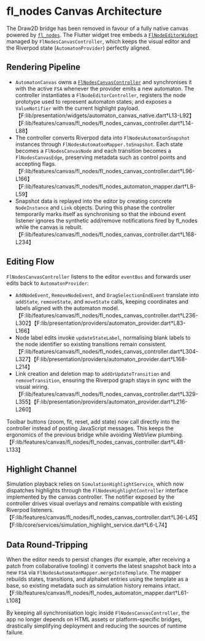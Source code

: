 # fl_nodes Canvas Architecture

The Draw2D bridge has been removed in favour of a fully native canvas powered
by [`fl_nodes`](https://pub.dev/packages/fl_nodes). The Flutter widget tree
embeds a [`FlNodeEditorWidget`](https://pub.dev/documentation/fl_nodes/latest/fl_nodes/FlNodeEditorWidget-class.html)
managed by `FlNodesCanvasController`, which keeps the visual editor and the
Riverpod state (`AutomatonProvider`) perfectly aligned.

## Rendering Pipeline

* `AutomatonCanvas` owns a [`FlNodesCanvasController`](../lib/presentation/widgets/automaton_canvas_native.dart)
  and synchronises it with the active `FSA` whenever the provider emits a new
  automaton. The controller instantiates a `FlNodeEditorController`, registers
  the node prototype used to represent automaton states, and exposes a
  `ValueNotifier` with the current highlight payload.【F:lib/presentation/widgets/automaton_canvas_native.dart†L13-L92】【F:lib/features/canvas/fl_nodes/fl_nodes_canvas_controller.dart†L14-L88】
* The controller converts Riverpod data into `FlNodesAutomatonSnapshot`
  instances through `FlNodesAutomatonMapper.toSnapshot`. Each state becomes a
  `FlNodesCanvasNode` and each transition becomes a `FlNodesCanvasEdge`,
  preserving metadata such as control points and accepting flags.【F:lib/features/canvas/fl_nodes/fl_nodes_canvas_controller.dart†L96-L166】【F:lib/features/canvas/fl_nodes/fl_nodes_automaton_mapper.dart†L8-L59】
* Snapshot data is replayed into the editor by creating concrete `NodeInstance`
  and `Link` objects. During this phase the controller temporarily marks itself
  as synchronising so that the inbound event listener ignores the synthetic
  add/remove notifications fired by fl_nodes while the canvas is rebuilt.【F:lib/features/canvas/fl_nodes/fl_nodes_canvas_controller.dart†L168-L234】

## Editing Flow

`FlNodesCanvasController` listens to the editor `eventBus` and forwards user
edits back to `AutomatonProvider`:

* `AddNodeEvent`, `RemoveNodeEvent`, and `DragSelectionEndEvent` translate into
  `addState`, `removeState`, and `moveState` calls, keeping coordinates and
  labels aligned with the automaton model.【F:lib/features/canvas/fl_nodes/fl_nodes_canvas_controller.dart†L236-L302】【F:lib/presentation/providers/automaton_provider.dart†L83-L166】
* Node label edits invoke `updateStateLabel`, normalising blank labels to the
  node identifier so existing transitions remain consistent.【F:lib/features/canvas/fl_nodes/fl_nodes_canvas_controller.dart†L304-L327】【F:lib/presentation/providers/automaton_provider.dart†L168-L214】
* Link creation and deletion map to `addOrUpdateTransition` and
  `removeTransition`, ensuring the Riverpod graph stays in sync with the visual
  wiring.【F:lib/features/canvas/fl_nodes/fl_nodes_canvas_controller.dart†L329-L355】【F:lib/presentation/providers/automaton_provider.dart†L216-L260】

Toolbar buttons (zoom, fit, reset, add state) now call directly into the
controller instead of posting JavaScript messages. This keeps the ergonomics of
the previous bridge while avoiding WebView plumbing.【F:lib/features/canvas/fl_nodes/fl_nodes_canvas_controller.dart†L48-L133】

## Highlight Channel

Simulation playback relies on `SimulationHighlightService`, which now dispatches
highlights through the `FlNodesHighlightController` interface implemented by the
canvas controller. The notifier exposed by the controller drives visual overlays
and remains compatible with existing Riverpod listeners.【F:lib/features/canvas/fl_nodes/fl_nodes_canvas_controller.dart†L36-L45】【F:lib/core/services/simulation_highlight_service.dart†L6-L74】

## Data Round-Tripping

When the editor needs to persist changes (for example, after receiving a patch
from collaborative tooling) it converts the latest snapshot back into a new
`FSA` via `FlNodesAutomatonMapper.mergeIntoTemplate`. The mapper rebuilds
states, transitions, and alphabet entries using the template as a base, so
existing metadata such as simulation history remains intact.【F:lib/features/canvas/fl_nodes/fl_nodes_automaton_mapper.dart†L61-L108】

By keeping all synchronisation logic inside `FlNodesCanvasController`, the app
no longer depends on HTML assets or platform-specific bridges, drastically
simplifying deployment and reducing the sources of runtime failure.

